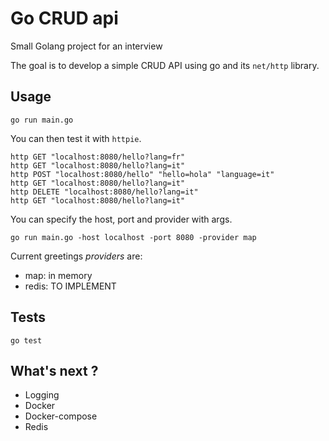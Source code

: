 # Go CRUD api

Small Golang project for an interview

The goal is to develop a simple CRUD API using go and its `net/http` library.

## Usage

```
go run main.go
```

You can then test it with `httpie`.

```
http GET "localhost:8080/hello?lang=fr"
http GET "localhost:8080/hello?lang=it"
http POST "localhost:8080/hello" "hello=hola" "language=it"
http GET "localhost:8080/hello?lang=it"
http DELETE "localhost:8080/hello?lang=it"
http GET "localhost:8080/hello?lang=it"
```

You can specify the host, port and provider with args.

```
go run main.go -host localhost -port 8080 -provider map
```

Current greetings *providers* are:
- map: in memory
- redis: TO IMPLEMENT

## Tests

```
go test
```

## What's next ?

- Logging
- Docker
- Docker-compose
- Redis